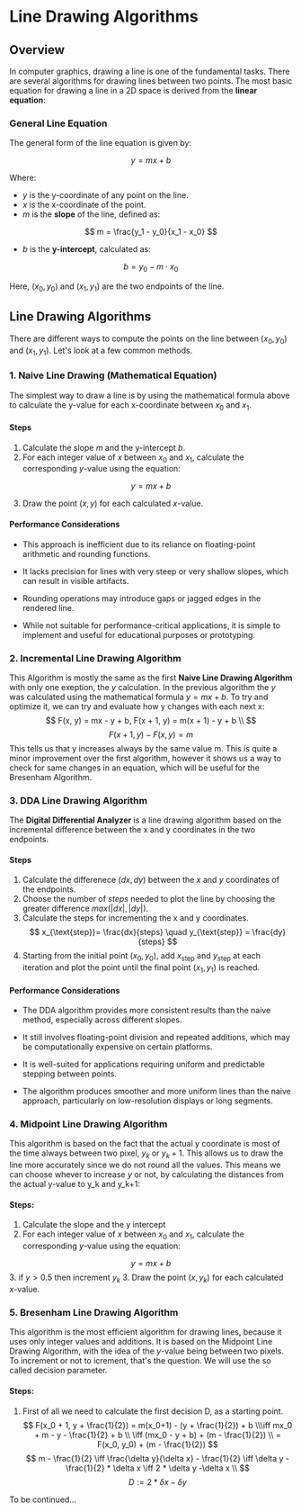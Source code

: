 # Line Drawing Algorithms

## Overview

In computer graphics, drawing a line is one of the fundamental tasks. There are several algorithms for drawing lines between two points. The most basic equation for drawing a line in a 2D space is derived from the **linear equation**:

### General Line Equation

The general form of the line equation is given by:

$$
y = mx + b
$$

Where:
- $y$ is the y-coordinate of any point on the line.
- $x$ is the x-coordinate of the point.
- $m$ is the **slope** of the line, defined as:

$$
m = \frac{y_1 - y_0}{x_1 - x_0}
$$

- $b$ is the **y-intercept**, calculated as:

$$
b = y_0 - m \cdot x_0
$$

Here, $(x_0, y_0)$ and $(x_1, y_1)$ are the two endpoints of the line.

## Line Drawing Algorithms

There are different ways to compute the points on the line between $(x_0, y_0)$ and $(x_1, y_1)$. Let's look at a few common methods.

### 1. **Naive Line Drawing (Mathematical Equation)**

The simplest way to draw a line is by using the mathematical formula above to calculate the y-value for each x-coordinate between $x_0$ and $x_1$. 

#### Steps
1. Calculate the slope $m$ and the y-intercept $b$.
2. For each integer value of $x$ between $x_0$ and $x_1$, calculate the corresponding $y$-value using the equation:

$$
y = mx + b
$$

3. Draw the point $(x, y)$ for each calculated $x$-value.

#### Performance Considerations

- This approach is inefficient due to its reliance on floating-point arithmetic and rounding functions.

- It lacks precision for lines with very steep or very shallow slopes, which can result in visible artifacts.

- Rounding operations may introduce gaps or jagged edges in the rendered line.

- While not suitable for performance-critical applications, it is simple to implement and useful for educational purposes or prototyping.

### 2. Incremental Line Drawing Algorithm
This Algorithm is mostly the same as the first **Naive Line Drawing Algorithm** with only one exeption, the $y$ calculation. In the previous algorithm the $y$ was calculated using the mathematical formula $y = mx + b$. To try and optimize it, we can try and evaluate how y changes with each next x:
$$
F(x, y) = mx - y + b, F(x + 1, y) = m(x + 1) - y + b \\
$$
$$
F(x + 1, y) - F(x, y) = m
$$
This tells us that y increases always by the same value m. This is quite a minor improvement over the first algorithm, however it shows us a way to check for same changes in an equation, which will be useful for the Bresenham Algorithm.

### 3. DDA Line Drawing Algorithm

The **Digital Differential Analyzer** is a line drawing algorithm based on the incremental difference between the x and y coordinates in the two endpoints.

#### Steps
1. Calculate the differenece $(dx, dy)$ between the $x$ and $y$ coordinates of the endpoints.
2. Choose the number of $steps$ needed to plot the line by choosing the greater difference $max(|dx|, |dy|)$.
3. Calculate the steps for incrementing the x and y coordinates.
$$
x_{\text{step}}= \frac{dx}{steps} \quad y_{\text{step}} = \frac{dy}{steps}
$$
4. Starting from the initial point $(x_0,y_0)$, add $x_{\text{step}}$​ and $y_{\text{step}}$ at each iteration and plot the point until the final point $(x_1,y_1)$ is reached.

#### Performance Considerations

- The DDA algorithm provides more consistent results than the naive method, especially across different slopes.

- It still involves floating-point division and repeated additions, which may be computationally expensive on certain platforms.

- It is well-suited for applications requiring uniform and predictable stepping between points.

- The algorithm produces smoother and more uniform lines than the naive approach, particularly on low-resolution displays or long segments.

### 4. Midpoint Line Drawing Algorithm
This algorithm is based on the fact that the actual y coordinate is most of the time always between two pixel, $y_k$ or $y_k+1$. This allows us to draw the line more accurately since we do not round all the values. This means we can choose whever to increase $y$ or not, by calculating the distances from the actual y-value to y_k and y_k+1:


#### Steps:
1. Calculate the slope and the y intercept
2. For each integer value of $x$ between $x_0$ and $x_1$, calculate the corresponding $y$-value using the equation:

$$
y = mx + b
$$
3. if $y > 0.5$ then increment $y_k$
3. Draw the point $(x, y_k)$ for each calculated $x$-value.
### 5. Bresenham Line Drawing Algorithm
This algorithm is the most efficient algorithm for drawing lines, because it uses only integer values and additions. It is based on the Midpoint Line Drawing Algorithm, with the idea of the $y$-value being between two pixels. To increment or not to icrement, that's the question. We will use the so called decision parameter.

#### Steps:
1. First of all we need to calculate the first decision D, as a starting point.
$$
F(x_0 + 1, y + \frac{1}{2})  = m(x_0+1) - (y + \frac{1}{2}) + b \\\iff mx_0 + m - y - \frac{1}{2} + b \\ \iff (mx_0 - y + b) + (m - \frac{1}{2}) \\ = F(x_0, y_0) + (m - \frac{1}{2})
$$
$$
m - \frac{1}{2} \iff \frac{\delta y}{\delta x} - \frac{1}{2}  \iff \delta y - \frac{1}{2} * \delta x \iff 2 * \delta y -\delta x \\
$$
$$
D := 2 * \delta x - \delta y
$$

To be continued...